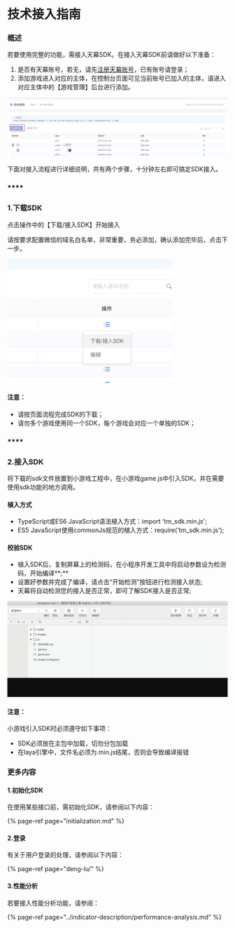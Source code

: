 # 技术接入指南

### 概述

若要使用完整的功能，需接入天幕SDK。在接入天幕SDK前请做好以下准备：

1. 是否有天幕账号，若无，请先[注册天幕账号](https://www.skysriver.com)，已有账号请登录；
2. 添加游戏进入对应的主体，在控制台页面可见当前账号已加入的主体，请进入对应主体中的【游戏管理】后台进行添加。

![](../../.gitbook/assets/image%20%28129%29.png)

下面对接入流程进行详细说明，共有两个步骤，十分钟左右即可搞定SDK接入。

### \*\*\*\*

### **1.下载SDK**

点击操作中的【下载/接入SDK】开始接入

请按要求配置微信的域名白名单，非常重要，务必添加，确认添加完毕后，点击下一步。

![](../../.gitbook/assets/image%20%28107%29.png)

#### 注意：

* 请按页面流程完成SDK的下载；
* 请勿多个游戏使用同一个SDK，每个游戏会对应一个单独的SDK；

### \*\*\*\*

### **2.接入SDK**

将下载的sdk文件放置到小游戏工程中，在小游戏game.js中引入SDK，并在需要使用sdk功能的地方调用。

#### 植入方式

* TypeScript或ES6 JavaScript语法植入方式：import 'tm\_sdk.min.js';
* ES5 JavaScript使用commonJs规范的植入方式：require\('tm\_sdk.min.js'\);

#### 校验SDK

* 植入SDK后，复制屏幕上的检测码，在小程序开发工具中将启动参数设为检测码，开始编译**;**
* 设置好参数并完成了编译，请点击“开始检测”按钮进行检测接入状态;
* 天幕将自动检测您的接入是否正常，即可了解SDK接入是否正常;

![](../../.gitbook/assets/sdk-demo.c229fdba.gif)

#### **注意：**

小游戏引入SDK时必须遵守如下事项：

* SDK必须放在主包中加载，切勿分包加载
* 在laya引擎中，文件名必须为.min.js结尾，否则会导致编译报错

### 

### 更多内容

#### 1.初始化SDK

在使用某些接口前，需初始化SDK，请参阅以下内容：

{% page-ref page="initialization.md" %}

#### 2.登录

有关于用户登录的处理，请参阅以下内容：

{% page-ref page="deng-lu/" %}

#### 3.性能分析

若要接入性能分析功能，请参阅：

{% page-ref page="../indicator-description/performance-analysis.md" %}


